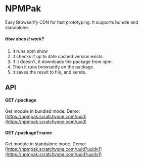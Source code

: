 # NPMPak

Easy Browserify CDN for fast prototyping. It supports bundle and standalone.

##### How does it work?

1.  It runs npm show
2.  It checks if up to date cached version exists.
3.  If it doesn't, it downloads the package from npm.
4.  Then it runs browserify on the package.
5.  It saves the result to file, and sends.

## API

#### GET /:package

Get module in bundled mode.
Demo: [https://npmpak.scratchyone.com/uuid](https://npmpak.scratchyone.com/uuid)

#### GET /:package?:name

Get module in standalone mode.
Demo: [https://npmpak.scratchyone.com/uuid?uuidv1](https://npmpak.scratchyone.com/uuid?uuidv1)
